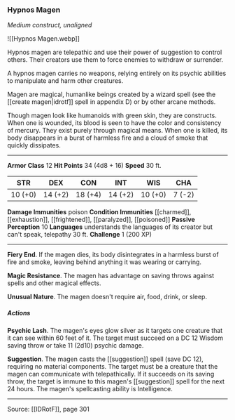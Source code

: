 ### Hypnos Magen
_Medium construct, unaligned_

![[Hypnos Magen.webp]]

Hypnos magen are telepathic and use their power of suggestion to control others. Their creators use them to force enemies to withdraw or surrender.

A hypnos magen carries no weapons, relying entirely on its psychic abilities to manipulate and harm other creatures.

Magen are magical, humanlike beings created by a wizard spell (see the [[create magen|idrotf]] spell in appendix D) or by other arcane methods.

Though magen look like humanoids with green skin, they are constructs. When one is wounded, its blood is seen to have the color and consistency of mercury. They exist purely through magical means. When one is killed, its body disappears in a burst of harmless fire and a cloud of smoke that quickly dissipates.




---

**Armor Class** 12
**Hit Points** 34 (4d8 + 16)
**Speed** 30 ft.

| STR     | DEX     | CON     | INT     | WIS     | CHA     |
|---------|---------|---------|---------|---------|---------|
| 10 (+0) | 14 (+2) | 18 (+4) | 14 (+2) | 10 (+0) | 7 (-2) |

**Damage Immunities** poison
**Condition Immunities** [[charmed]], [[exhaustion]], [[frightened]], [[paralyzed]], [[poisoned]]
**Passive Perception** 10
**Languages** understands the languages of its creator but can't speak, telepathy 30 ft.
**Challenge** 1 (200 XP)

---

**Fiery End**. If the magen dies, its body disintegrates in a harmless burst of fire and smoke, leaving behind anything it was wearing or carrying.

**Magic Resistance**. The magen has advantage on saving throws against spells and other magical effects.

**Unusual Nature**. The magen doesn't require air, food, drink, or sleep.

##### Actions
**Psychic Lash**. The magen's eyes glow silver as it targets one creature that it can see within 60 feet of it. The target must succeed on a DC 12 Wisdom saving throw or take 11 (2d10) psychic damage.

**Suggestion**. The magen casts the [[suggestion]] spell (save DC 12), requiring no material components. The target must be a creature that the magen can communicate with telepathically. If it succeeds on its saving throw, the target is immune to this magen's [[suggestion]] spell for the next 24 hours. The magen's spellcasting ability is Intelligence.


---

Source: [[IDRotF]], page 301
